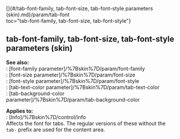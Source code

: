 []{#/tab-font-family, tab-font-size, tab-font-style parameters (skin).md}/param/tab-font    
toc="tab-font-family, tab-font-size, tab-font-style"}    
## tab-font-family, tab-font-size, tab-font-style parameters (skin)    
**See also:**    
:   [font-family parameter]/%7Bskin%7D/param/font-family    
:   [font-size parameter]/%7Bskin%7D/param/font-size    
:   [font-style parameter]/%7Bskin%7D/param/font-style    
:   [tab-text-color parameter]/%7Bskin%7D/param/tab-text-color    
:   [tab-background-color    
    parameter]/%7Bskin%7D/param/tab-background-color    
<!-- -->    
**Applies to:**    
:   [Info]/%7Bskin%7D/control/info    
Affects the font for tabs. The regular versions of these without the    
`tab-` prefix are used for the content area.  